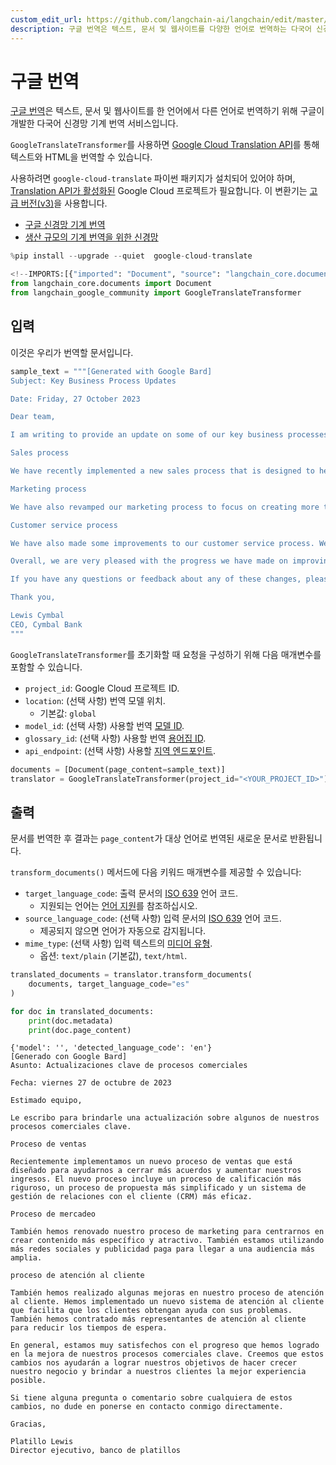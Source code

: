 ```yaml
---
custom_edit_url: https://github.com/langchain-ai/langchain/edit/master/docs/docs/integrations/document_transformers/google_translate.ipynb
description: 구글 번역은 텍스트, 문서 및 웹사이트를 다양한 언어로 번역하는 다국어 신경 기계 번역 서비스입니다.
---
```


# 구글 번역

[구글 번역](https://translate.google.com/)은 텍스트, 문서 및 웹사이트를 한 언어에서 다른 언어로 번역하기 위해 구글이 개발한 다국어 신경망 기계 번역 서비스입니다.

`GoogleTranslateTransformer`를 사용하면 [Google Cloud Translation API](https://cloud.google.com/translate)를 통해 텍스트와 HTML을 번역할 수 있습니다.

사용하려면 `google-cloud-translate` 파이썬 패키지가 설치되어 있어야 하며, [Translation API가 활성화된](https://cloud.google.com/translate/docs/setup) Google Cloud 프로젝트가 필요합니다. 이 변환기는 [고급 버전(v3)](https://cloud.google.com/translate/docs/intro-to-v3)을 사용합니다.

- [구글 신경망 기계 번역](https://en.wikipedia.org/wiki/Google_Neural_Machine_Translation)
- [생산 규모의 기계 번역을 위한 신경망](https://blog.research.google/2016/09/a-neural-network-for-machine.html)

```python
%pip install --upgrade --quiet  google-cloud-translate
```


```python
<!--IMPORTS:[{"imported": "Document", "source": "langchain_core.documents", "docs": "https://api.python.langchain.com/en/latest/documents/langchain_core.documents.base.Document.html", "title": "Google Translate"}]-->
from langchain_core.documents import Document
from langchain_google_community import GoogleTranslateTransformer
```


## 입력

이것은 우리가 번역할 문서입니다.

```python
sample_text = """[Generated with Google Bard]
Subject: Key Business Process Updates

Date: Friday, 27 October 2023

Dear team,

I am writing to provide an update on some of our key business processes.

Sales process

We have recently implemented a new sales process that is designed to help us close more deals and grow our revenue. The new process includes a more rigorous qualification process, a more streamlined proposal process, and a more effective customer relationship management (CRM) system.

Marketing process

We have also revamped our marketing process to focus on creating more targeted and engaging content. We are also using more social media and paid advertising to reach a wider audience.

Customer service process

We have also made some improvements to our customer service process. We have implemented a new customer support system that makes it easier for customers to get help with their problems. We have also hired more customer support representatives to reduce wait times.

Overall, we are very pleased with the progress we have made on improving our key business processes. We believe that these changes will help us to achieve our goals of growing our business and providing our customers with the best possible experience.

If you have any questions or feedback about any of these changes, please feel free to contact me directly.

Thank you,

Lewis Cymbal
CEO, Cymbal Bank
"""
```


`GoogleTranslateTransformer`를 초기화할 때 요청을 구성하기 위해 다음 매개변수를 포함할 수 있습니다.

- `project_id`: Google Cloud 프로젝트 ID.
- `location`: (선택 사항) 번역 모델 위치.
  - 기본값: `global` 
- `model_id`: (선택 사항) 사용할 번역 [모델 ID][models].
- `glossary_id`: (선택 사항) 사용할 번역 [용어집 ID][glossaries].
- `api_endpoint`: (선택 사항) 사용할 [지역 엔드포인트][endpoints].

[models]: https://cloud.google.com/translate/docs/advanced/translating-text-v3#comparing-models  
[glossaries]: https://cloud.google.com/translate/docs/advanced/glossary  
[endpoints]: https://cloud.google.com/translate/docs/advanced/endpoints  

```python
documents = [Document(page_content=sample_text)]
translator = GoogleTranslateTransformer(project_id="<YOUR_PROJECT_ID>")
```


## 출력

문서를 번역한 후 결과는 `page_content`가 대상 언어로 번역된 새로운 문서로 반환됩니다.

`transform_documents()` 메서드에 다음 키워드 매개변수를 제공할 수 있습니다:

- `target_language_code`: 출력 문서의 [ISO 639][iso-639] 언어 코드.
  - 지원되는 언어는 [언어 지원][supported-languages]를 참조하십시오.
- `source_language_code`: (선택 사항) 입력 문서의 [ISO 639][iso-639] 언어 코드.
  - 제공되지 않으면 언어가 자동으로 감지됩니다.
- `mime_type`: (선택 사항) 입력 텍스트의 [미디어 유형][media-type].
  - 옵션: `text/plain` (기본값), `text/html`.

[iso-639]: https://en.wikipedia.org/wiki/ISO_639  
[supported-languages]: https://cloud.google.com/translate/docs/languages  
[media-type]: https://en.wikipedia.org/wiki/Media_type  

```python
translated_documents = translator.transform_documents(
    documents, target_language_code="es"
)
```


```python
for doc in translated_documents:
    print(doc.metadata)
    print(doc.page_content)
```
  
```output
{'model': '', 'detected_language_code': 'en'}
[Generado con Google Bard]
Asunto: Actualizaciones clave de procesos comerciales

Fecha: viernes 27 de octubre de 2023

Estimado equipo,

Le escribo para brindarle una actualización sobre algunos de nuestros procesos comerciales clave.

Proceso de ventas

Recientemente implementamos un nuevo proceso de ventas que está diseñado para ayudarnos a cerrar más acuerdos y aumentar nuestros ingresos. El nuevo proceso incluye un proceso de calificación más riguroso, un proceso de propuesta más simplificado y un sistema de gestión de relaciones con el cliente (CRM) más eficaz.

Proceso de mercadeo

También hemos renovado nuestro proceso de marketing para centrarnos en crear contenido más específico y atractivo. También estamos utilizando más redes sociales y publicidad paga para llegar a una audiencia más amplia.

proceso de atención al cliente

También hemos realizado algunas mejoras en nuestro proceso de atención al cliente. Hemos implementado un nuevo sistema de atención al cliente que facilita que los clientes obtengan ayuda con sus problemas. También hemos contratado más representantes de atención al cliente para reducir los tiempos de espera.

En general, estamos muy satisfechos con el progreso que hemos logrado en la mejora de nuestros procesos comerciales clave. Creemos que estos cambios nos ayudarán a lograr nuestros objetivos de hacer crecer nuestro negocio y brindar a nuestros clientes la mejor experiencia posible.

Si tiene alguna pregunta o comentario sobre cualquiera de estos cambios, no dude en ponerse en contacto conmigo directamente.

Gracias,

Platillo Lewis
Director ejecutivo, banco de platillos
```